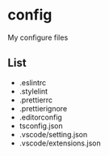 # config
My configure files

## List

- .eslintrc
- .stylelint
- .prettierrc
- .prettierignore
- .editorconfig
- tsconfig.json
- .vscode/setting.json
- .vscode/extensions.json
